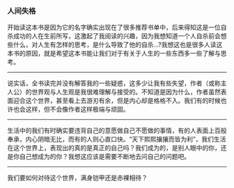 ### 人间失格


开始读这本书是因为它的名字确实出现在了很多推荐书单中，后来得知这是一位自杀成功的人在生前所写，这激起了我阅读的兴趣，因为我想知道一个人自杀前会想些什么，对人生有怎样的思考，是什么导致了他的自杀...?我想这也是很多人读这本书的原因，就是希望这本书能让我们对于有关于人生的一些东西多一些了解与思考。

----

说实话，全书读完并没有解答我的一些疑惑，这多少让我有些失望，作者（或称主人公）的世界观与人生观是我很难理解与接受的。不知道是因为什么，作者虽然表面迎合这个世界，甚至看上去游刃有余，但是内心却是格格不入。我们有的时候也许也会这样，但不会像作者这样极端与顽固。

----

生活中的我们有时确实要违背自己的意愿做自己不愿做的事情，有的人表面上百般奉承，内心阴暗无比，而有的人则心直口快。“天下熙熙攘攘而皆为利”，我们生活在这个世界上，表现出的真的是真正的自己吗？我们成为的，是别人眼中的你，还是你自己想成为的你？我想这应该是需要不断地去问自己的问题吧。

----

我们要如何对待这个世界，满身铠甲还是赤裸相待？
